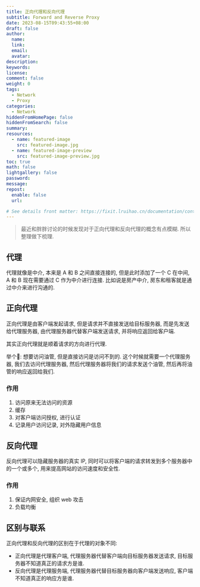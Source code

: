 ```yaml
---
title: 正向代理和反向代理
subtitle: Forward and Reverse Proxy
date: 2023-08-15T09:43:55+08:00
draft: false
author:
  name:
  link:
  email:
  avatar:
description:
keywords:
license:
comment: false
weight: 0
tags:
  - Network
  - Proxy
categories:
  - Network
hiddenFromHomePage: false
hiddenFromSearch: false
summary:
resources:
  - name: featured-image
    src: featured-image.jpg
  - name: featured-image-preview
    src: featured-image-preview.jpg
toc: true
math: false
lightgallery: false
password:
message:
repost:
  enable: false
  url:

# See details front matter: https://fixit.lruihao.cn/documentation/content-management/introduction/#front-matter
---
```


<!--more-->



> 最近和胖胖讨论的时候发现对于正向代理和反向代理的概念有点模糊. 所以整理做下梳理. 



## 代理
代理就像是中介, 本来是 A  和 B 之间直接连接的, 但是此时添加了一个 C 在中间, A 和 B 现在需要通过 C 作为中介进行连接. 比如说是房产中介, 房东和租客就是通过中介来进行沟通的. 



## 正向代理
正向代理是由客户端发起请求, 但是请求并不直接发送给目标服务器, 而是先发送给代理服务器, 由代理服务器代替客户端发送请求, 并将响应返回给客户端. 

其实正向代理就是顺着请求的方向进行代理. 

举个🌰: 想要访问油管, 但是直接访问是访问不到的. 这个时候就需要一个代理服务器, 我们去访问代理服务器, 然后代理服务器将我们的请求发送个油管, 然后再将油管的响应返回给我们. 

### 作用
1. 访问原来无法访问的资源
2. 缓存
3. 对客户端访问授权, 进行认证
4. 记录用户访问记录, 对外隐藏用户信息



## 反向代理
反向代理可以隐藏服务器的真实 IP, 同时可以将客户端的请求转发到多个服务器中的一个或多个, 用来提高网站的访问速度和安全性. 

### 作用
1. 保证内网安全, 组织 web 攻击
2. 负载均衡



## 区别与联系
正向代理和反向代理的区别在于代理的对象不同: 
* 正向代理是代理客户端, 代理服务器代替客户端向目标服务器发送请求, 目标服务器不知道真正的请求方是谁. 
* 反向代理是代理服务端, 代理服务器代替目标服务器向客户端发送响应, 客户端不知道真正的响应方是谁. 
